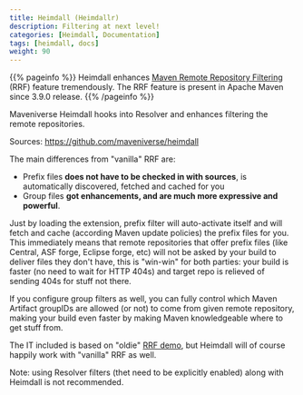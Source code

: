 ```yaml
---
title: Heimdall (Heimdallr)
description: Filtering at next level!
categories: [Heimdall, Documentation]
tags: [heimdall, docs]
weight: 90
---
```


{{% pageinfo %}}
Heimdall enhances [Maven Remote Repository Filtering](https://maven.apache.org/resolver/remote-repository-filtering.html) (RRF) feature tremendously. The RRF feature is present
in Apache Maven since 3.9.0 release.
{{% /pageinfo %}}

Maveniverse Heimdall hooks into Resolver and enhances filtering the remote repositories.

Sources: https://github.com/maveniverse/heimdall

The main differences from "vanilla" RRF are:
* Prefix files **does not have to be checked in with sources**, is automatically discovered, fetched and cached for you
* Group files **got enhancements, and are much more expressive and powerful**.

Just by loading the extension, prefix filter will auto-activate itself and will fetch and cache (according Maven
update policies) the prefix files for you. This immediately means that remote repositories that offer prefix files 
(like Central, ASF forge, Eclipse forge, etc) will not be asked by your build to deliver files they don't have, 
this is "win-win" for both parties: your build is faster (no need to wait for HTTP 404s) and target repo is relieved 
of sending 404s for stuff not there.

If you configure group filters as well, you can fully control which Maven Artifact groupIDs are allowed (or not) to come
from given remote repository, making your build even faster by making Maven knowledgeable where to get stuff from.

The IT included is based on "oldie" [RRF demo](https://github.com/cstamas/rrf-demo), but Heimdall will of course
happily work with "vanilla" RRF as well.

Note: using Resolver filters (thet need to be explicitly enabled) along with Heimdall is not recommended.
